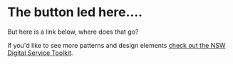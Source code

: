 <h1>The button led here....</h1>

<p>But here is a link below, where does that go?</p>


If you'd like to see more patterns and design elements [check out the NSW Digital Service Toolkit](https://www.digital.nsw.gov.au/digital-service-toolkit).

<link rel="check out the NSW Digital Service Toolkit" href="https://www.digital.nsw.gov.au/digital-service-toolkit" />

